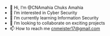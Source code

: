 - 👋 Hi, I’m @CNAmahia Chuks Amahia 
- 👀 I’m interested in Cyber Security
- 🌱 I’m currently learning Information Security
- 💞️ I’m looking to collaborate on exciting projects
- 📫 How to reach me cnmeister17@gmail.com

<!---
CNAmahia/CNAmahia is a ✨ special ✨ repository because its `README.md` (this file) appears on your GitHub profile.
You can click the Preview link to take a look at your changes.
--->
